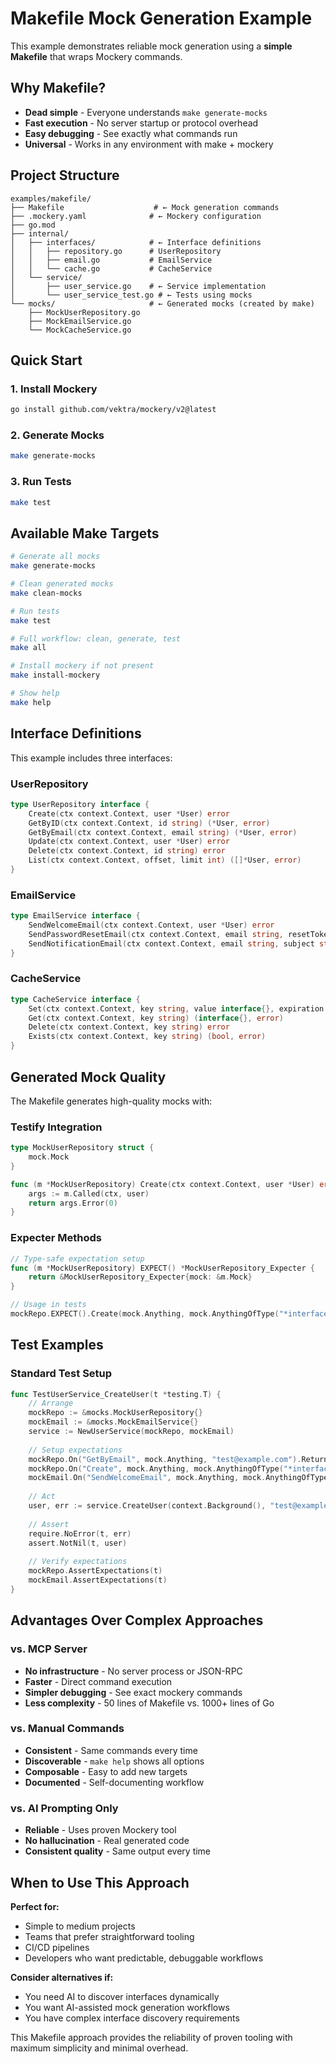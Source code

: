 # Makefile Mock Generation Example

This example demonstrates reliable mock generation using a **simple Makefile** that wraps Mockery commands.

## Why Makefile?

- **Dead simple** - Everyone understands `make generate-mocks`
- **Fast execution** - No server startup or protocol overhead
- **Easy debugging** - See exactly what commands run
- **Universal** - Works in any environment with make + mockery

## Project Structure

```text
examples/makefile/
├── Makefile                    # ← Mock generation commands
├── .mockery.yaml              # ← Mockery configuration
├── go.mod
├── internal/
│   ├── interfaces/            # ← Interface definitions
│   │   ├── repository.go      # UserRepository
│   │   ├── email.go           # EmailService  
│   │   └── cache.go           # CacheService
│   └── service/
│       ├── user_service.go    # ← Service implementation
│       └── user_service_test.go # ← Tests using mocks
└── mocks/                     # ← Generated mocks (created by make)
    ├── MockUserRepository.go
    ├── MockEmailService.go
    └── MockCacheService.go
```

## Quick Start

### 1. Install Mockery
```bash
go install github.com/vektra/mockery/v2@latest
```

### 2. Generate Mocks
```bash
make generate-mocks
```

### 3. Run Tests
```bash
make test
```

## Available Make Targets

```bash
# Generate all mocks
make generate-mocks

# Clean generated mocks
make clean-mocks

# Run tests
make test

# Full workflow: clean, generate, test
make all

# Install mockery if not present
make install-mockery

# Show help
make help
```

## Interface Definitions

This example includes three interfaces:

### UserRepository
```go
type UserRepository interface {
    Create(ctx context.Context, user *User) error
    GetByID(ctx context.Context, id string) (*User, error)
    GetByEmail(ctx context.Context, email string) (*User, error)
    Update(ctx context.Context, user *User) error
    Delete(ctx context.Context, id string) error
    List(ctx context.Context, offset, limit int) ([]*User, error)
}
```

### EmailService
```go
type EmailService interface {
    SendWelcomeEmail(ctx context.Context, user *User) error
    SendPasswordResetEmail(ctx context.Context, email string, resetToken string) error
    SendNotificationEmail(ctx context.Context, email string, subject string, body string) error
}
```

### CacheService
```go
type CacheService interface {
    Set(ctx context.Context, key string, value interface{}, expiration time.Duration) error
    Get(ctx context.Context, key string) (interface{}, error)
    Delete(ctx context.Context, key string) error
    Exists(ctx context.Context, key string) (bool, error)
}
```

## Generated Mock Quality

The Makefile generates high-quality mocks with:

### Testify Integration
```go
type MockUserRepository struct {
    mock.Mock
}

func (m *MockUserRepository) Create(ctx context.Context, user *User) error {
    args := m.Called(ctx, user)
    return args.Error(0)
}
```

### Expecter Methods
```go
// Type-safe expectation setup
func (m *MockUserRepository) EXPECT() *MockUserRepository_Expecter {
    return &MockUserRepository_Expecter{mock: &m.Mock}
}

// Usage in tests
mockRepo.EXPECT().Create(mock.Anything, mock.AnythingOfType("*interfaces.User")).Return(nil)
```

## Test Examples

### Standard Test Setup
```go
func TestUserService_CreateUser(t *testing.T) {
    // Arrange
    mockRepo := &mocks.MockUserRepository{}
    mockEmail := &mocks.MockEmailService{}
    service := NewUserService(mockRepo, mockEmail)
    
    // Setup expectations
    mockRepo.On("GetByEmail", mock.Anything, "test@example.com").Return(nil, nil)
    mockRepo.On("Create", mock.Anything, mock.AnythingOfType("*interfaces.User")).Return(nil)
    mockEmail.On("SendWelcomeEmail", mock.Anything, mock.AnythingOfType("*interfaces.User")).Return(nil)
    
    // Act
    user, err := service.CreateUser(context.Background(), "test@example.com", "Test User")
    
    // Assert
    require.NoError(t, err)
    assert.NotNil(t, user)
    
    // Verify expectations
    mockRepo.AssertExpectations(t)
    mockEmail.AssertExpectations(t)
}
```

## Advantages Over Complex Approaches

### vs. MCP Server
- **No infrastructure** - No server process or JSON-RPC
- **Faster** - Direct command execution
- **Simpler debugging** - See exact mockery commands
- **Less complexity** - 50 lines of Makefile vs. 1000+ lines of Go

### vs. Manual Commands
- **Consistent** - Same commands every time
- **Discoverable** - `make help` shows all options
- **Composable** - Easy to add new targets
- **Documented** - Self-documenting workflow

### vs. AI Prompting Only
- **Reliable** - Uses proven Mockery tool
- **No hallucination** - Real generated code
- **Consistent quality** - Same output every time

## When to Use This Approach

**Perfect for:**
- Simple to medium projects
- Teams that prefer straightforward tooling
- CI/CD pipelines
- Developers who want predictable, debuggable workflows

**Consider alternatives if:**
- You need AI to discover interfaces dynamically
- You want AI-assisted mock generation workflows
- You have complex interface discovery requirements

This Makefile approach provides the reliability of proven tooling with maximum simplicity and minimal overhead.